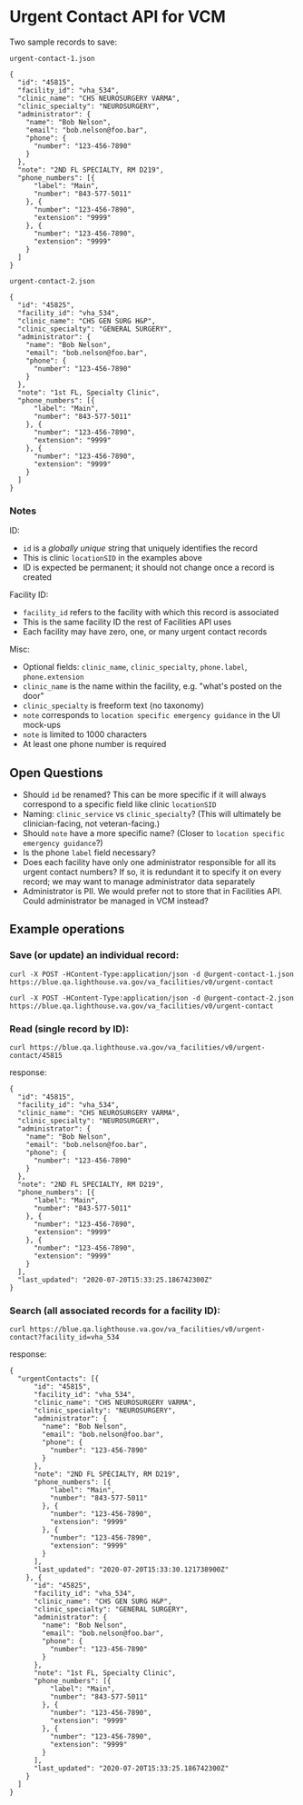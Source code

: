 # Urgent Contact API for VCM

Two sample records to save:

`urgent-contact-1.json`

```
{
  "id": "45815",
  "facility_id": "vha_534",
  "clinic_name": "CHS NEUROSURGERY VARMA",
  "clinic_specialty": "NEUROSURGERY",
  "administrator": {
    "name": "Bob Nelson",
    "email": "bob.nelson@foo.bar",
    "phone": {
      "number": "123-456-7890"
    }
  },
  "note": "2ND FL SPECIALTY, RM D219",
  "phone_numbers": [{
      "label": "Main",
      "number": "843-577-5011"
    }, {
      "number": "123-456-7890",
      "extension": "9999"
    }, {
      "number": "123-456-7890",
      "extension": "9999"
    }
  ]
}
```

`urgent-contact-2.json`

```
{
  "id": "45825",
  "facility_id": "vha_534",
  "clinic_name": "CHS GEN SURG H&P",
  "clinic_specialty": "GENERAL SURGERY",
  "administrator": {
    "name": "Bob Nelson",
    "email": "bob.nelson@foo.bar",
    "phone": {
      "number": "123-456-7890"
    }
  },
  "note": "1st FL, Specialty Clinic",
  "phone_numbers": [{
      "label": "Main",
      "number": "843-577-5011"
    }, {
      "number": "123-456-7890",
      "extension": "9999"
    }, {
      "number": "123-456-7890",
      "extension": "9999"
    }
  ]
}
```

### Notes

ID:

* `id` is a *globally unique* string that uniquely identifies the record
* This is clinic `locationSID` in the examples above
* ID is expected be permanent; it should not change once a record is created

Facility ID:

* `facility_id` refers to the facility with which this record is associated
* This is the same facility ID the rest of Facilities API uses
* Each facility may have zero, one, or many urgent contact records

Misc:

* Optional fields: `clinic_name`, `clinic_specialty`, `phone.label`, `phone.extension`
* `clinic_name` is the name within the facility, e.g. "what's posted on the door"
* `clinic_specialty` is freeform text (no taxonomy)
* `note` corresponds to `location specific emergency guidance` in the UI mock-ups
* `note` is limited to 1000 characters
* At least one phone number is required

## Open Questions

* Should `id` be renamed? This can be more specific if it will always correspond to a specific field like clinic `locationSID`
* Naming: `clinic_service` vs `clinic_specialty`? (This will ultimately be clinician-facing, not veteran-facing.)
* Should `note` have a more specific name? (Closer to `location specific emergency guidance`?)
* Is the phone `label` field necessary?
* Does each facility have only one administrator responsible for all its urgent contact numbers?
    If so, it is redundant it to specify it on every record; we may want to manage administrator data separately
* Administrator is PII. We would prefer not to store that in Facilities API. Could administrator be managed in VCM instead?

## Example operations

### Save (or update) an individual record:

`curl -X POST -HContent-Type:application/json -d @urgent-contact-1.json https://blue.qa.lighthouse.va.gov/va_facilities/v0/urgent-contact`

`curl -X POST -HContent-Type:application/json -d @urgent-contact-2.json https://blue.qa.lighthouse.va.gov/va_facilities/v0/urgent-contact`

### Read (single record by ID): 
`curl https://blue.qa.lighthouse.va.gov/va_facilities/v0/urgent-contact/45815`

response:

```
{
  "id": "45815",
  "facility_id": "vha_534",
  "clinic_name": "CHS NEUROSURGERY VARMA",
  "clinic_specialty": "NEUROSURGERY",
  "administrator": {
    "name": "Bob Nelson",
    "email": "bob.nelson@foo.bar",
    "phone": {
      "number": "123-456-7890"
    }
  },
  "note": "2ND FL SPECIALTY, RM D219",
  "phone_numbers": [{
      "label": "Main",
      "number": "843-577-5011"
    }, {
      "number": "123-456-7890",
      "extension": "9999"
    }, {
      "number": "123-456-7890",
      "extension": "9999"
    }
  ],
  "last_updated": "2020-07-20T15:33:25.186742300Z"
}
```

### Search (all associated records for a facility ID):

`curl https://blue.qa.lighthouse.va.gov/va_facilities/v0/urgent-contact?facility_id=vha_534`

response:

```
{
  "urgentContacts": [{
      "id": "45815",
      "facility_id": "vha_534",
      "clinic_name": "CHS NEUROSURGERY VARMA",
      "clinic_specialty": "NEUROSURGERY",
      "administrator": {
        "name": "Bob Nelson",
        "email": "bob.nelson@foo.bar",
        "phone": {
          "number": "123-456-7890"
        }
      },
      "note": "2ND FL SPECIALTY, RM D219",
      "phone_numbers": [{
          "label": "Main",
          "number": "843-577-5011"
        }, {
          "number": "123-456-7890",
          "extension": "9999"
        }, {
          "number": "123-456-7890",
          "extension": "9999"
        }
      ],
      "last_updated": "2020-07-20T15:33:30.121738900Z"
    }, {
      "id": "45825",
      "facility_id": "vha_534",
      "clinic_name": "CHS GEN SURG H&P",
      "clinic_specialty": "GENERAL SURGERY",
      "administrator": {
        "name": "Bob Nelson",
        "email": "bob.nelson@foo.bar",
        "phone": {
          "number": "123-456-7890"
        }
      },
      "note": "1st FL, Specialty Clinic",
      "phone_numbers": [{
          "label": "Main",
          "number": "843-577-5011"
        }, {
          "number": "123-456-7890",
          "extension": "9999"
        }, {
          "number": "123-456-7890",
          "extension": "9999"
        }
      ],
      "last_updated": "2020-07-20T15:33:25.186742300Z"
    }
  ]
}
```
